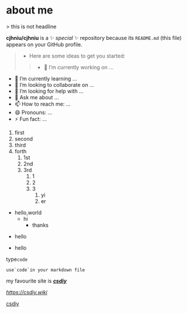 # about me

\> this is not headline

**cjhniu/cjhniu** is a ✨ _special_ ✨ repository because its `README.md` (this file) appears on your GitHub profile.

> - Here are some ideas to get you started:
>
>>- 🔭 I’m currently working on ...
- 🌱 I’m currently learning ...
- 👯 I’m looking to collaborate on ...
- 🤔 I’m looking for help with ...
- 💬 Ask me about ...
- 📫 How to reach me: ...
- 😄 Pronouns: ...
- ⚡ Fun fact: ...
1. first
1. second
5. third
6. forth
   1. 1st
   2. 2nd
   3. 3rd
      1. 1
      2. 2
      3. 3
         1. yi
         2. er
- hello,world
  - hi
    - thanks
+ hello
* hello
  
type`code`

``use`code`in your markdown file``

my favourite site is ***[csdiy](https://csdiy.wiki "the best")***

*<https://csdiy.wiki>*

[csdiy][1]

[1]: <https://csdiy.wiki>

